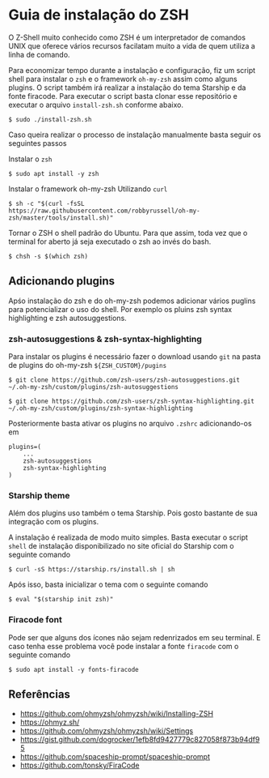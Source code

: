 # Guia de instalação do ZSH

O Z-Shell muito conhecido como ZSH é um interpretador de comandos UNIX que oferece vários recursos facilatam muito a vida de quem utiliza a linha de comando.

Para economizar tempo durante a instalação e configuração, fiz um script shell para instalar o `zsh` e o framework `oh-my-zsh` assim como alguns plugins. O script também irá realizar a instalação do tema Starship e da fonte firacode. Para executar o script basta clonar esse repositório e executar o arquivo `install-zsh.sh` conforme abaixo.

```
$ sudo ./install-zsh.sh
```

Caso queira realizar o processo de instalação manualmente basta seguir os seguintes passos

Instalar o `zsh` 

```
$ sudo apt install -y zsh
```

Instalar o framework oh-my-zsh Utilizando `curl`

```
$ sh -c "$(curl -fsSL https://raw.githubusercontent.com/robbyrussell/oh-my-zsh/master/tools/install.sh)"
```

Tornar o ZSH o shell padrão do Ubuntu. Para que assim, toda vez que o terminal for aberto já seja executado o zsh ao invés do bash.

```
$ chsh -s $(which zsh)
```

## Adicionando plugins

Apśo instalação do zsh e do oh-my-zsh podemos adicionar vários puglins para potencializar o uso do shell. Por exemplo os pluins zsh syntax highlighting e zsh autosuggestions.

### zsh-autosuggestions & zsh-syntax-highlighting

Para instalar os plugins é necessário fazer o download usando `git` na pasta de plugins do oh-my-zsh `${ZSH_CUSTOM}/pugins`

```
$ git clone https://github.com/zsh-users/zsh-autosuggestions.git ~/.oh-my-zsh/custom/plugins/zsh-autosuggestions
```

```
$ git clone https://github.com/zsh-users/zsh-syntax-highlighting.git ~/.oh-my-zsh/custom/plugins/zsh-syntax-highlighting
```

Posteriormente basta ativar os plugins no arquivo `.zshrc` adicionando-os em

```
plugins=(
    ... 
    zsh-autosuggestions 
    zsh-syntax-highlighting
)
```

### Starship theme

Além dos plugins uso também o tema Starship. Pois gosto bastante de sua integração com os plugins.

A instalação é realizada de modo muito simples. Basta executar o script `shell` de instalação disponibilizado no site oficial do Starship com o seguinte comando

```
$ curl -sS https://starship.rs/install.sh | sh
```
Após isso, basta inicializar o tema com o seguinte comando

```
$ eval "$(starship init zsh)"
```

### Firacode font

Pode ser que alguns dos ícones não sejam redenrizados em seu terminal. E caso tenha esse problema você pode instalar a fonte `firacode` com o seguinte comando

```
$ sudo apt install -y fonts-firacode
```

## Referências

- https://github.com/ohmyzsh/ohmyzsh/wiki/Installing-ZSH
- https://ohmyz.sh/
- https://github.com/ohmyzsh/ohmyzsh/wiki/Settings
- https://gist.github.com/dogrocker/1efb8fd9427779c827058f873b94df95
- https://github.com/spaceship-prompt/spaceship-prompt
- https://github.com/tonsky/FiraCode
